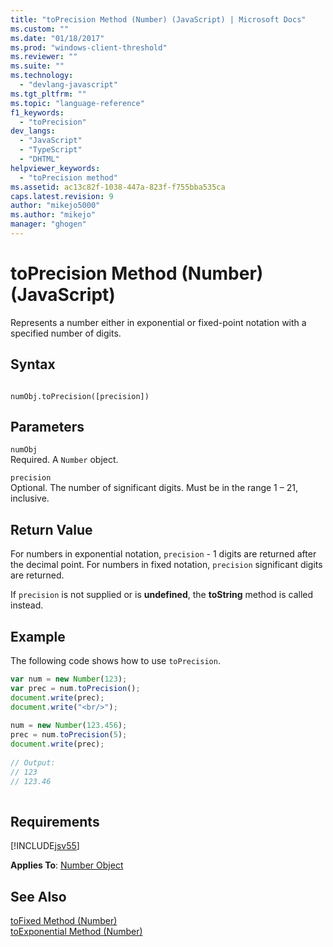 ```yaml
---
title: "toPrecision Method (Number) (JavaScript) | Microsoft Docs"
ms.custom: ""
ms.date: "01/18/2017"
ms.prod: "windows-client-threshold"
ms.reviewer: ""
ms.suite: ""
ms.technology: 
  - "devlang-javascript"
ms.tgt_pltfrm: ""
ms.topic: "language-reference"
f1_keywords: 
  - "toPrecision"
dev_langs: 
  - "JavaScript"
  - "TypeScript"
  - "DHTML"
helpviewer_keywords: 
  - "toPrecision method"
ms.assetid: ac13c82f-1038-447a-823f-f755bba535ca
caps.latest.revision: 9
author: "mikejo5000"
ms.author: "mikejo"
manager: "ghogen"
---
```

# toPrecision Method (Number) (JavaScript)
Represents a number either in exponential or fixed-point notation with a specified number of digits.  
  
## Syntax  
  
```  
  
numObj.toPrecision([precision])  
```  
  
## Parameters  
 `numObj`  
 Required. A `Number` object.  
  
 `precision`  
 Optional. The number of significant digits. Must be in the range 1 – 21, inclusive.  
  
## Return Value  
 For numbers in exponential notation, `precision` - 1 digits are returned after the decimal point. For numbers in fixed notation, `precision` significant digits are returned.  
  
 If `precision` is not supplied or is **undefined**, the **toString** method is called instead.  
  
## Example  
 The following code shows how to use `toPrecision`.  
  
```JavaScript  
var num = new Number(123);  
var prec = num.toPrecision();  
document.write(prec);  
document.write("<br/>");  
  
num = new Number(123.456);  
prec = num.toPrecision(5);  
document.write(prec);  
  
// Output:  
// 123  
// 123.46  
  
```  
  
## Requirements  
 [!INCLUDE[jsv55](../../javascript/reference/includes/jsv55-md.md)]  
  
 **Applies To**: [Number Object](../../javascript/reference/number-object-javascript.md)  
  
## See Also  
 [toFixed Method (Number)](../../javascript/reference/tofixed-method-number-javascript.md)   
 [toExponential Method (Number)](../../javascript/reference/toexponential-method-number-javascript.md)